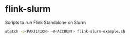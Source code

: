 # flink-slurm
Scripts to run Flink Standalone on Slurm

```bash
sbatch -p<PARTITION> -A<ACCOUNT> flink-slurm-example.sh
```
